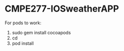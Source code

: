# CMPE277-IOSweatherAPP

For pods to work:
1. sudo gem install cocoapods
2. cd <Path to Project folder where podfile exists >
3. pod install
